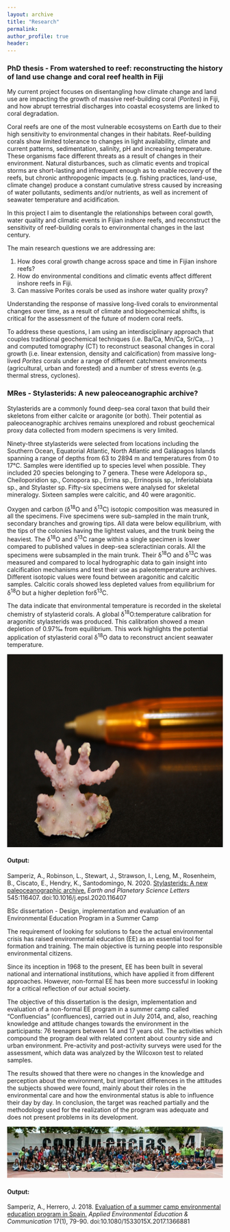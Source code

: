 ```yaml
---
layout: archive
title: "Research"
permalink: 
author_profile: true
header:
---
```


<h3>PhD thesis - From watershed to reef: reconstructing the history of land use change and coral reef health in Fiji</h3> 

My current project focuses on disentangling how climate change and land use are impacting the growth of massive reef-building coral (<i>Porites</i>) in Fiji, and how abrupt terrestrial discharges into coastal ecosystems are linked to coral degradation.

Coral reefs are one of the most vulnerable ecosystems on Earth due to their high sensitivity to environmental changes in their habitats. Reef-building corals show limited tolerance to changes in light availability, climate and current patterns, sedimentation, salinity, pH and increasing temperature. These organisms face different threats as a result of changes in their environment. Natural disturbances, such as climatic events and tropical storms are short-lasting and infrequent enough as to enable recovery of the reefs, but chronic anthropogenic impacts (e.g. fishing practices, land-use, climate change) produce a constant cumulative stress caused by increasing of water pollutants, sediments and/or nutrients, as well as increment of seawater temperature and acidification. 

In this project I aim to disentangle the relationships between coral gowth, water quality and climatic events in Fijian inshore reefs, and reconstruct the sensitivity of reef-building corals to environmental changes in the last century. 

The main research questions we are addressing are: 
  1.	How does coral growth change across space and time in Fijian inshore reefs?
  2.	How do environmental conditions and climatic events affect different inshore reefs in Fiji. 
  3.	Can massive Porites corals be used as inshore water quality proxy?

Understanding the response of massive long-lived corals to environmental changes over time, as a result of climate and biogeochemical shifts, is critical for the assessment of the future of modern coral reefs. 

To address these questions, I am using an interdisciplinary approach that couples traditional geochemical techniques (i.e. Ba/Ca, Mn/Ca, Sr/Ca,… ) and computed tomography (CT) to reconstruct seasonal changes in coral growth (i.e. linear extension, density and calcification) from massive long-lived <i>Porites</i> corals under a range of different catchment environments (agricultural, urban and forested) and a number of stress events (e.g. thermal stress, cyclones).


<h3>MRes - Stylasterids: A new paleoceanographic archive?</h3>

Stylasterids are a commonly found deep-sea coral taxon that build their skeletons from either calcite or aragonite (or both). Their potential as paleoceanographic archives remains unexplored and robust geochemical proxy data collected from modern specimens is very limited. 

Ninety-three stylasterids were selected from locations including the Southern Ocean, Equatorial Atlantic, North Atlantic and Galápagos Islands spanning a range of depths from 63 to 2894 m and temperatures from 0 to 17°C. Samples were identified up to species level when possible. They included 20 species belonging to 7 genera. These were Adelopora sp., Cheiloporidion sp., Conopora sp., Errina sp., Errinopsis sp., Inferiolabiata sp., and Stylaster sp. Fifty-six specimens were analysed for skeletal mineralogy. Sixteen samples were calcitic, and 40 were aragonitic. 

Oxygen and carbon (δ<sup>18</sup>O and δ<sup>13</sup>C) isotopic composition was measured in all the specimens. Five specimens were sub-sampled in the main trunk, secondary branches and growing tips. All data were below equilibrium, with the tips of the colonies having the lightest values, and the trunk being the heaviest. The δ<sup>18</sup>O and δ<sup>13</sup>C range within a single specimen is lower compared to published values in deep-sea scleractinian corals. All the specimens were subsampled in the main trunk. Their δ<sup>18</sup>O and δ<sup>13</sup>C was measured and compared to local hydrographic data to gain insight into calcification mechanisms and test their use as paleotemperature archives. Different isotopic values were found between aragonitic and calcitic samples. Calcitic corals showed less depleted values from equilibrium for δ<sup>18</sup>O but a higher depletion forδ<sup>13</sup>C. 

<p>The data indicate that environmental temperature is recorded in the skeletal chemistry of stylasterid corals. A global δ<sup>18</sup>O:temperature calibration for aragonitic stylasterids was produced. This calibration showed a mean depletion of 0.97‰ from equilibrium. This work highlights the potential application of stylasterid coral δ<sup>18</sup>O data to reconstruct ancient seawater temperature.

<img src="https://github.com/anasamperiz/anasamperiz.github.io/blob/master/images/research/IMG_7262%20(2).JPG" alt="Stylasterid coral" width="600" height="450"></p>

<h4>Output:</h4> Samperiz, A., Robinson, L., Stewart, J., Strawson, I., Leng, M., Rosenheim, B., Ciscato, E., Hendry, K., Santodomingo, N. 2020.  <a href='https://doi.org/10.1016/j.epsl.2020.116407'>Stylasterids: A new paleoceanographic archive.</a> <i>Earth and Planetary Science Letters</i> 545:116407. doi:10.1016/j.epsl.2020.116407

BSc dissertation - Design, implementation and evaluation of an Environmental Education Program in a Summer Camp

The requirement of looking for solutions to face the actual environmental crisis has raised environmental education (EE) as an essential tool for formation and training. The main objective is turning people into responsible environmental citizens. 

Since its inception in 1968 to the present, EE has been built in several national and international institutions, which have applied it from different approaches. However, non-formal EE has been more successful in looking for a critical reflection of our actual society. 

The objective of this dissertation is the design, implementation and evaluation of a non-formal EE program in a summer camp called “Confluencias” (confluences), carried out in July 2014, and, also, reaching knowledge and attitude changes towards the environment in the participants: 76 teenagers between 14 and 17 years old. The activities which compound the program deal with related content about country side and urban environment. Pre-activity and post-activity surveys were used for the assessment, which data was analyzed by the Wilcoxon test to related samples. 

The results showed that there were no changes in the knowledge and perception about the environment, but important differences in the attitudes the subjects showed were found, mainly about their roles in the environmental care and how the environmental status is able to influence their day by day. In conclusion, the target was reached partially and the methodology used for the realization of the program was adequate and does not present problems in its development.

<img src="https://github.com/anasamperiz/anasamperiz.github.io/blob/master/images/research/condflu.png">

<h4>Output:</h4> Samperiz, A., Herrero, J. 2018.  <a href='https://doi.org/10.1080/1533015X.2017.1366881'>Evaluation of a summer camp environmental education program in Spain.</a> <i>Applied Environmental Education & Communication</i> 17(1), 79-90. doi:10.1080/1533015X.2017.1366881
<nbsp>
